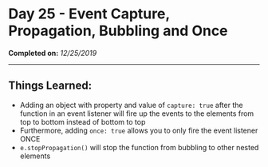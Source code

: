 # Day 25 - Event Capture, Propagation, Bubbling and Once

**Completed on:** _12/25/2019_

---

## Things Learned:

-   Adding an object with property and value of `capture: true` after the function in an event listener will fire up the events to the elements from top to bottom instead of bottom to top
-   Furthermore, adding `once: true` allows you to only fire the event listener ONCE
-   `e.stopPropagation()` will stop the function from bubbling to other nested elements
